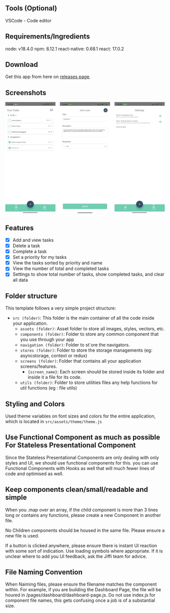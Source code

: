 ## Tools (Optional)
VSCode - Code editor

## Requirements/Ingredients
node: v18.4.0
npm: 8.12.1
react-native: 0.68.1
react: 17.0.2

## Download
Get this app from here on [releases page](https://github.com/killianfalle/task-manager/releases).

## Screenshots
![Tasks](./src/assets/screenshots/screenshots.png)

## Features
- [x] Add and view tasks
- [x] Delete a task
- [x] Complete a task
- [x] Set a priority for my tasks
- [x] View the tasks sorted by priority and name
- [x] View the number of total and completed tasks
- [x] Settings to show total number of tasks, show completed tasks, and clear all data

## Folder structure
This template follows a very simple project structure:

- `src (folder)`: This folder is the main container of all the code inside your application.
  - `assets (folder)`: Asset folder to store all images, styles, vectors, etc.
  - `components (folder)`: Folder to store any common component that you use through your app
  - `navigation (folder)`: Folder to st`ore the navigators.
  - `stores (folder)`: Folder to store the storage managements (eg: asyncstorage, context or redux)
  - `screens (folder)`: Folder that contains all your application screens/features.
    - `{screen_name}`: Each screen should be stored inside its folder and inside it a file for its code.
  - `utils (folder)`: Folder to store utilities files any help functions for util functions (eg : file utils)


## Styling and Colors
Used theme variables on font sizes and colors for the entire application, which is located in `src/assets/theme/theme.js`

## Use Functional Component as much as possible For Stateless Presentational Component
Since the Stateless Presentational Components are only dealing with only styles and UI, we should use functional components for this.
you can use Functional Components with Hooks as well that will much fewer lines of code and optimised as well.


## Keep components clean/small/readable and simple
When you .map over an array, if the child component is more than 3 lines long or contains any functions, please create a new Component in another file.

No Children components should be housed in the same file. Please ensure a new file is used.

If a button is clicked anywhere, please ensure there is instant UI reaction with some sort of indication. Use loading symbols where appropriate. If it is unclear where to add you UI feedback, ask the Jiffi team for advice.


## File Naming Convention
When Naiming files, please ensure the filename matches the component within. For example, if you are building the Dashboard Page, the file will be houred in /pages/dashboard/dashboard-page.js. Do not use index.js for component file names, this gets confusing once a job is of a substantial size.